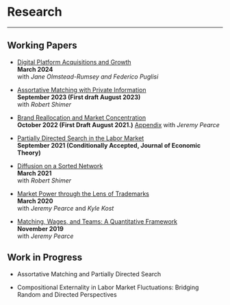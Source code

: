 # Research
---

## Working Papers

* [Digital Platform Acquisitions and Growth](files/dpag.pdf) <br/>
**March 2024**<br/>
with *Jane Olmstead-Rumsey and Federico Puglisi*

* [Assortative Matching with Private Information](files/two-sided-as-2023-09-13.pdf) <br/>
**September 2023 (First draft August 2023)**<br/>
with *Robert Shimer*

* [Brand Reallocation and Market Concentration](files/PW_BrandReallocation_080224.pdf) <br/>
**October 2022 (First Draft August 2021.)** [Appendix](files/tm_pw_apx_oct22.pdf)
with *Jeremy Pearce*


* [Partially Directed Search in the Labor Market](files/LW-PDS.pdf) <br/>
**September 2021 (Conditionally Accepted, Journal of Economic Theory)**

* [Diffusion on a Sorted Network](files/sorting_draft_mar.pdf)<br/>
**March 2021**<br/>
with *Robert Shimer* 

* [Market Power through the Lens of Trademarks](files/KPW_paper_032920.pdf)<br/>
**March 2020**<br/>
with *Jeremy Pearce* and *Kyle Kost*

* [Matching, Wages, and Teams: A Quantitative Framework](files/pearce_wu_optimal_teams_paper_111619.pdf)<br/>
**November 2019**<br/>
with *Jeremy Pearce* 



## Work in Progress

* Assortative Matching and Partially Directed Search 



* Compositional Externality in Labor Market Fluctuations: Bridging Random and Directed Perspectives 
